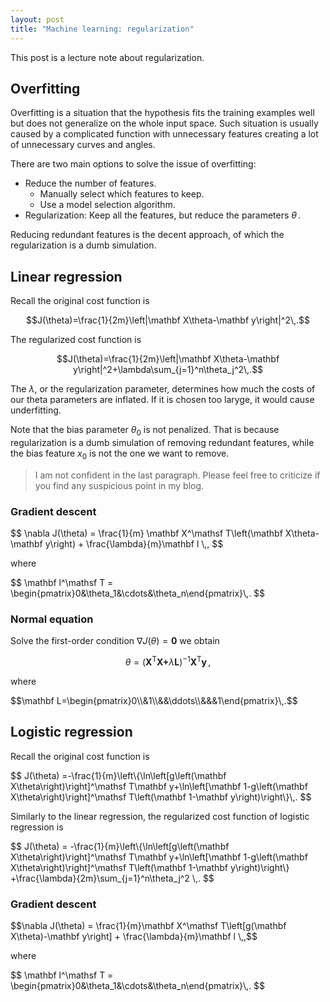 ```yaml
---
layout: post
title: "Machine learning: regularization"
---
```


This post is a lecture note about regularization.

## Overfitting

Overfitting is a situation that the hypothesis fits the training examples well but does not generalize on the whole input space. Such situation is usually caused by a complicated function with unnecessary features creating a lot of unnecessary curves and angles.

There are two main options to solve the issue of overfitting:

* Reduce the number of features.
  * Manually select which features to keep.
  * Use a model selection algorithm.
* Regularization: Keep all the features, but reduce the parameters $\theta\,.$

Reducing redundant features is the decent approach, of which the regularization is a dumb simulation.

## Linear regression

Recall the original cost function is

$$J(\theta)=\frac{1}{2m}\left|\mathbf X\theta-\mathbf y\right|^2\,.$$

The regularized cost function is

$$J(\theta)=\frac{1}{2m}\left|\mathbf X\theta-\mathbf y\right|^2+\lambda\sum_{j=1}^n\theta_j^2\,.$$

The $\lambda$, or the regularization parameter, determines how much the costs of our theta parameters are inflated. If it is chosen too laryge, it would cause underfitting.

Note that the bias parameter $\theta_0$ is not penalized. That is because regularization is a dumb simulation of removing redundant features, while the bias feature $x_0$ is not the one we want to remove.

> I am not confident in the last paragraph. Please feel free to criticize if you find any suspicious point in my blog.

### Gradient descent

<div>
$$
\nabla J(\theta)
=
\frac{1}{m}
\mathbf X^\mathsf T\left(\mathbf X\theta-\mathbf y\right)
+
\frac{\lambda}{m}\mathbf l
\,,
$$
</div>

where

<div>
$$
\mathbf l^\mathsf T
=
\begin{pmatrix}0&\theta_1&\cdots&\theta_n\end{pmatrix}\,.
$$
</div>

### Normal equation

Solve the first-order condition $\nabla J(\theta)=\mathbf0$ we obtain

$$\theta=\left(\mathbf{X^\mathsf TX+}\lambda\mathbf L\right)^{-1}\mathbf{X^\mathsf Ty}\,,$$

where

<div>
$$\mathbf L=\begin{pmatrix}0\\&1\\&&\ddots\\&&&1\end{pmatrix}\,.$$
</div>

## Logistic regression

Recall the original cost function is

<div>
$$
J(\theta)
=-\frac{1}{m}\left\{\ln\left[g\left(\mathbf X\theta\right)\right]^\mathsf T\mathbf y+\ln\left[\mathbf 1-g\left(\mathbf X\theta\right)\right]^\mathsf T\left(\mathbf 1-\mathbf y\right)\right\}\,.
$$
</div>

Similarly to the linear regression, the regularized cost function of logistic regression is

<div>
$$
J(\theta)
=
-\frac{1}{m}\left\{\ln\left[g\left(\mathbf X\theta\right)\right]^\mathsf T\mathbf y+\ln\left[\mathbf 1-g\left(\mathbf X\theta\right)\right]^\mathsf T\left(\mathbf 1-\mathbf y\right)\right\}
+\frac{\lambda}{2m}\sum_{j=1}^n\theta_j^2
\,.
$$
</div>

### Gradient descent

<div>
$$\nabla J(\theta)
=
\frac{1}{m}\mathbf X^\mathsf T\left[g(\mathbf X\theta)-\mathbf y\right]
+
\frac{\lambda}{m}\mathbf l
\,,$$
</div>

where

<div>
$$
\mathbf l^\mathsf T
=
\begin{pmatrix}0&\theta_1&\cdots&\theta_n\end{pmatrix}\,.
$$
</div>

